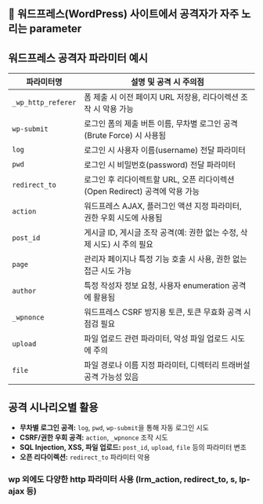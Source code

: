 
## 🧠 워드프레스(WordPress) 사이트에서 공격자가 자주 노리는 parameter



## 워드프레스 공격자 파라미터 예시

| 파라미터명              | 설명 및 공격 시 주의점                                       |
| ------------------ | --------------------------------------------------- |
| `_wp_http_referer` | 폼 제출 시 이전 페이지 URL 저장용, 리다이렉션 조작 시 악용 가능             |
| `wp-submit`        | 로그인 폼의 제출 버튼 이름, 무차별 로그인 공격(Brute Force) 시 사용됨      |
| `log`              | 로그인 시 사용자 이름(username) 전달 파라미터                      |
| `pwd`              | 로그인 시 비밀번호(password) 전달 파라미터                        |
| `redirect_to`      | 로그인 후 리다이렉트할 URL, 오픈 리다이렉션(Open Redirect) 공격에 악용 가능 |
| `action`           | 워드프레스 AJAX, 플러그인 액션 지정 파라미터, 권한 우회 시도에 사용됨          |
| `post_id`          | 게시글 ID, 게시글 조작 공격(예: 권한 없는 수정, 삭제 시도) 시 주의 필요       |
| `page`             | 관리자 페이지나 특정 기능 호출 시 사용, 권한 없는 접근 시도 가능              |
| `author`           | 특정 작성자 정보 요청, 사용자 enumeration 공격에 활용됨               |
| `_wpnonce`         | 워드프레스 CSRF 방지용 토큰, 토큰 무효화 공격 시점검 필요                 |
| `upload`           | 파일 업로드 관련 파라미터, 악성 파일 업로드 시도에 주의                    |
| `file`             | 파일 경로나 이름 지정 파라미터, 디렉터리 트래버설 공격 가능성 있음              |



## 공격 시나리오별 활용

* **무차별 로그인 공격:** `log`, `pwd`, `wp-submit`을 통해 자동 로그인 시도
* **CSRF/권한 우회 공격:** `action`, `_wpnonce` 조작 시도
* **SQL Injection, XSS, 파일 업로드:** `post_id`, `upload`, `file` 등의 파라미터 변조
* **오픈 리다이렉션:** `redirect_to` 파라미터 악용



### wp 외에도 다양한 http 파라미터 사용 (lrm_action, redirect_to, s, lp-ajax 등)
